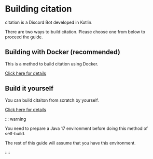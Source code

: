 # Building citation

citation is a Discord Bot developed in Kotlin.

There are two ways to build citation. Please choose one from below to proceed the guide.

## Building with Docker (recommended)

This is a method to build citation using Docker.

[Click here for details](docker.md)

## Build it yourself

You can build citaiton from scratch by yourself.

[Click here for details](self-build.md)

::: warning

You need to prepare a Java 17 environment before doing this method of self-build.

The rest of this guide will assume that you have this environment.

::::
